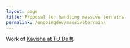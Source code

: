 ```yaml
---
layout: page
title: Proposal for handling massive terrains
permalink: /ongoingdev/massiveterrain/
---
```


Work of [Kavisha at TU Delft](https://3d.bk.tudelft.nl/kavisha/).